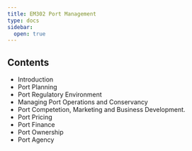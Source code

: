 ```yaml
---
title: EM302 Port Management
type: docs
sidebar:
  open: true
---
```


## Contents

* Introduction
* Port Planning
* Port Regulatory Environment
* Managing Port Operations and Conservancy
* Port Competetion, Marketing and Business Development.
* Port Pricing
* Port Finance
* Port Ownership
* Port Agency

